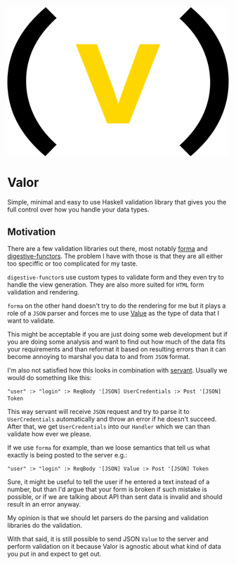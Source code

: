 <img src="valor-logo.svg" alt="Valor Logo">

# Valor

Simple, minimal and easy to use Haskell validation library that gives you the
full control over how you handle your data types.

## Motivation

There are a few validation libraries out there, most notably [forma][1]
and [digestive-functors][3]. The problem I have with those is that they are all
either too speciffic or too complicated for my taste.

`digestive-functor`s use custom types to validate form and they even try to
handle the view generation. They are also more suited for `HTML` form validation
and rendering.

`forma` on the other hand doesn't try to do the rendering for me but it plays a
role of a `JSON` parser and forces me to use [Value][3] as the type of data that
I want to validate.

This might be acceptable if you are just doing some web development but if you
are doing some analysis and want to find out how much of the data fits your
requirements and than reformat it based on resulting errors than it can become
annoying to marshal you data to and from `JSON` format.

I'm also not satisfied how this looks in combination with [servant][2]. Usually
we would do something like this:

```
"user" :> "login" :> ReqBody '[JSON] UserCredentials :> Post '[JSON] Token
```

This way servant will receive `JSON` request and try to parse it to
`UserCredentials` automatically and throw an error if he doesn't succeed. After
that, we get `UserCredentials` into our `Handler` which we can than validate how
ever we please.

If we use `forma` for example, than we loose semantics that tell us what exactly
is being posted to the server e.g.:

```
"user" :> "login" :> ReqBody '[JSON] Value :> Post '[JSON] Token
```

Sure, it might be useful to tell the user if he entered a text instead of a
number, but than I'd argue that your form is broken if such mistake is possible,
or if we are talking about API than sent data is invalid and should result in
an error anyway.

My opinion is that we should let parsers do the parsing and validation libraries
do the validation.

With that said, it is still possible to send JSON `Value` to the server and
perform validation on it because Valor is agnostic about what kind of data you
put in and expect to get out.

[1]: https://hackage.haskell.org/package/forma
[2]: https://hackage.haskell.org/package/servant
[3]: https://hackage.haskell.org/package/digestive-functors
[4]: https://hackage.haskell.org/package/aeson-1.4.0.0/docs/Data-Aeson.html#t:Value
